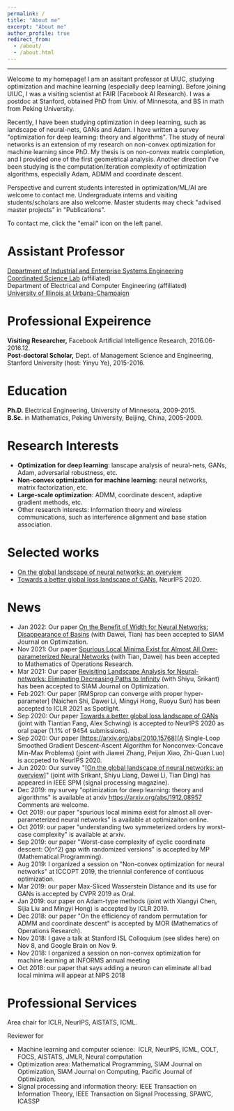 ```yaml
---
permalink: /
title: "About me"
excerpt: "About me"
author_profile: true
redirect_from: 
  - /about/
  - /about.html
---
```


- - -
Welcome to my homepage!
I am an assitant professor at UIUC, studying optimization and machine learning (especially deep learning). Before joining UIUC, I was a visiting scientist at FAIR (Facebook AI Research). I was a postdoc at Stanford, obtained PhD from Univ. of Minnesota, and BS in math from Peking University. 

Recently, I have been studying optimization in deep learning, such as landscape of neural-nets, GANs and Adam. I have written a survey "optimization for deep learning: theory and algorithms". The study of neural networks is an extension of my research on non-convex optimization for machine learning since PhD. My thesis is on non-convex matrix completion, and I provided one of the first geometrical analysis. Another direction I've been studying is the computation/iteration complexity of optimization algorithms, especially Adam, ADMM and coordinate descent. 

Perspective and current students interested in optimization/ML/AI are welcome to contact me. Undergraduate interns and visiting students/scholars are also welcome. Master students may check "advised master projects" in "Publications".

To contact me, click the "email" icon on the left panel. 

Assistant Professor
======
[Department of Industrial and Enterprise Systems Engineering](https://ise.illinois.edu)<br />
[Coordinated Science Lab](https://csl.illinois.edu/) (affiliated)<br /> 
Department of Electrical and Computer Engineering (affiliated) <br />
[University of Illinois at Urbana-Champaign](https://illinois.edu)

Professional Expeirence
======
**Visiting Researcher,** Facebook Artificial Intelligence Research, 2016.06-2016.12.  
**Post-doctoral Scholar,** Dept. of Management Science and Engineering, Stanford University (host: Yinyu Ye), 2015-2016.

Education
======
**Ph.D.** Electrical Engineering, University of Minnesota, 2009-2015.  
**B.Sc.** in Mathematics, Peking University, Beijing, China, 2005-2009.

Research Interests
======
* **Optimization for deep learning**: lanscape analysis of neural-nets, GANs, Adam, adversarial robustness, etc.
* **Non-convex optimization for machine learning**: neural networks, matrix factorization, etc.
* **Large-scale optimization**: ADMM, coordinate descent, adaptive gradient methods, etc.
* Other research interests: Information theory and wireless communications, such as interference alignment and base station association.

**Selected works**
======
* [On the global landscape of neural networks: an overview](https://arxiv.org/abs/2007.01429)
* [Towards a better global loss landscape of GANs](https://arxiv.org/abs/2011.04926), NeurIPS 2020.

News
======
* Jan 2022: Our paper [On the Benefit of Width for Neural Networks: Disappearance of Basins](https://arxiv.org/pdf/1812.11039.pdf) (with Dawei, Tian) has been accepted to SIAM Journal on Optimization.
* Nov 2021: Our paper [Spurious Local Minima Exist for Almost All Over-parameterized Neural Networks](https://arxiv.org/abs/1911.01413) (with Tian, Dawei) has been accepted to Mathematics of Operations Research.
* Mar 2021: Our paper [Revisiting Landscape Analysis for Neural-networks: Eliminating Decreasing Paths to Infinity](https://arxiv.org/abs/1912.13472) (with Shiyu, Srikant) has been accepted to SIAM Journal on Optimization.
* Feb 2021: Our paper [RMSprop can converge with proper hyper-parameter] (Naichen Shi, Dawei Li, Mingyi Hong, Ruoyu Sun) has been accepted to ICLR 2021 as Spotlight.
* Sep 2020: Our paper [Towards a better global loss landscape of GANs](https://arxiv.org/abs/2011.04926) (joint with Tiantian Fang, Alex Schwing)  is accepted to NeurIPS 2020 as oral paper (1.1% of 9454 submissions).
* Sep 2020: Our paper [https://arxiv.org/abs/2010.15768](A Single-Loop Smoothed Gradient Descent-Ascent Algorithm for Nonconvex-Concave Min-Max Problems) (joint with Jiawei Zhang, Peijun Xiao, Zhi-Quan Luo) is accpeted to NeurIPS 2020. 
* Jun 2020: Our survey "[[On the global landscape of neural networks: an overview](https://arxiv.org/abs/2007.01429)]" (joint with Srikant, Shiyu Liang, Dawei Li, Tian Ding) has appeared in IEEE SPM (signal processing magazine).
* Dec 2019: my survey "optimization for deep learning: theory and algorithms" is available at arxiv https://arxiv.org/abs/1912.08957 Comments are welcome. 
* Oct 2019: our paper "spurious local minima exist for almost all over-parameterized neural networks" is available at optimizaiton online. 
* Oct 2019: our paper "understanding two symmeterized orders by worst-case complexity" is available at arxiv. 
* Sep 2019: our paper "Worst-case complexity of cyclic coordinate descent: O(n^2) gap with randomized versions" is accepted by MP (Mathematical Programming).
* Aug 2019: I organized a session on "Non-convex optimization for neural networks" at ICCOPT 2019, the triennial conference of contiuous optimization. 
* Mar 2019: our paper Max-Sliced Wasserstein Distance and its use for GANs is accepted by CVPR 2019 as Oral. 
* Jan 2019: our paper on Adam-type methods (joint with Xiangyi Chen, Sijia Liu and Mingyi Hong) is accepted by ICLR 2019. 
* Dec 2018: our paper "On the efficiency of random permutation for ADMM and coordinate descent" is accepted by MOR (Mathematics of Operations Research).
* Nov 2018: I gave a talk at Stanford ISL Colloquium (see slides here) on Nov 8, and Google Brain on Nov 9. 
* Nov 2018: I organized a session on non-convex optimization for machine learning at INFORMS annual meeting
* Oct 2018: our paper that says adding a neuron can eliminate all bad local minima will appear at NIPS 2018

Professional Services
======
Area chair for ICLR, NeurIPS, AISTATS, ICML. 

Reviewer for
*	Machine learning and computer science:  ICLR, NeurIPS, ICML, COLT, FOCS, AISTATS, JMLR, Neural computation
*	Optimization area: Mathematical Programming, SIAM Journal on Optimization, SIAM Journal on Computing, Pacific Journal of Optimization.
* Signal processing and information theory: IEEE Transaction on Information Theory, IEEE Transaction on Signal Processing, SPAWC, ICASSP
